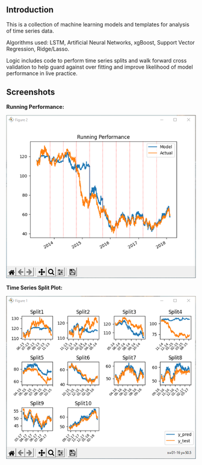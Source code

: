 ## Introduction
This is a collection of machine learning models and templates for analysis of time series data. 

Algorithms used: LSTM, Artificial Neural Networks, xgBoost, Support Vector Regression, Ridge/Lasso.

Logic includes code to perform time series splits and walk forward cross validation to help guard against over fitting
and improve likelihood of model performance in live practice. 

## Screenshots

<b>Running Performance:</b>

![RunningPerformance](./screenshots/RunningPerformance.PNG)


<b>Time Series Split Plot:</b>

![SplitPerformance](./screenshots/SplitPerfromance.PNG)